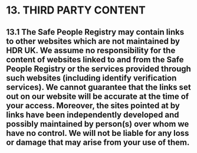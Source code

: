 # 13. THIRD PARTY CONTENT

## 13.1 The Safe People Registry may contain links to other websites which are not maintained by HDR UK. We assume no responsibility for the content of websites linked to and from the Safe People Registry or the services provided through such websites (including identify verification services). We cannot guarantee that the links set out on our website will be accurate at the time of your access. Moreover, the sites pointed at by links have been independently developed and possibly maintained by person(s) over whom we have no control. We will not be liable for any loss or damage that may arise from your use of them.
